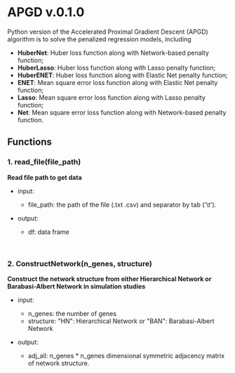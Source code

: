 <!-- README.md is generated from README.Rmd. Please edit that file -->

# APGD v.0.1.0

<!-- badges: start -->

Python version of the Accelerated Proximal Gradient Descent (APGD) algorithm is to solve the penalized regression models, including 

- **HuberNet**: Huber loss function along with Network-based penalty function;
- **HuberLasso**: Huber loss function along with Lasso penalty function;
- **HuberENET**: Huber loss function along with Elastic Net penalty function;
- **ENET**: Mean square error loss function along with Elastic Net penalty function;
- **Lasso**: Mean square error loss function along with Lasso penalty function;
- **Net**: Mean square error loss function along with Network-based penalty function.

## Functions

### 1. read_file(file_path)
**Read file path to get data**

- input:   
	- file_path: the path of the file (.txt .csv) and separator by tab ('\t'). 
  
- output:   	
	- df: data frame    

&emsp; &emsp;
   	
### 2. ConstructNetwork(n_genes, structure)
**Construct the network structure from either Hierarchical Network or Barabasi-Albert Network in simulation studies**   

- input:
	- n_genes: the number of genes   
	- structure: "HN": Hierarchical Network or  "BAN": Barabasi-Albert Network   

- output:   
	- adj_all: n_genes * n_genes dimensional symmetric adjacency matrix of network structure.	  
	

	
	
	
